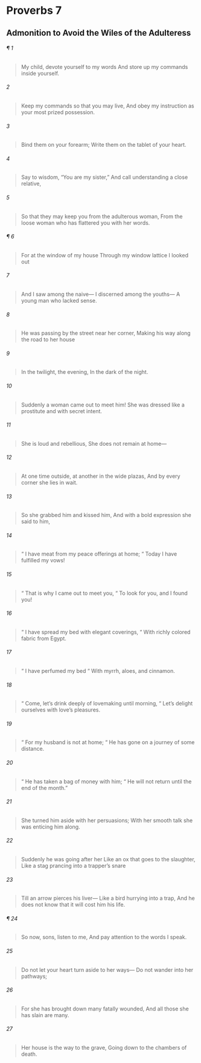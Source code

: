 # Proverbs 7
## Admonition to Avoid the Wiles of the Adulteress
###### ¶ 1
> My child, devote yourself to my words
> And store up my commands inside yourself.
###### 2
> Keep my commands so that you may live,
> And obey my instruction as your most prized possession.
###### 3
> Bind them on your forearm;
> Write them on the tablet of your heart.
###### 4
> Say to wisdom, “You are my sister,”
> And call understanding a close relative,
###### 5
> So that they may keep you from the adulterous woman,
> From the loose woman who has flattered you with her words.
###### ¶ 6
> For at the window of my house
> Through my window lattice I looked out
###### 7
> And I saw among the naive—
> I discerned among the youths—
> A young man who lacked sense.
###### 8
> He was passing by the street near her corner,
> Making his way along the road to her house
###### 9
> In the twilight, the evening,
> In the dark of the night.
###### 10
> Suddenly a woman came out to meet him!
> She was dressed like a prostitute and with secret intent.
###### 11
> She is loud and rebellious,
> She does not remain at home—
###### 12
> At one time outside, at another in the wide plazas,
> And by every corner she lies in wait.
###### 13
> So she grabbed him and kissed him,
> And with a bold expression she said to him,
###### 14
>  “ I have meat from my peace offerings at home;
>  “ Today I have fulfilled my vows!
###### 15
>  “ That is why I came out to meet you,
>  “ To look for you, and I found you!
###### 16
>  “ I have spread my bed with elegant coverings,
>  “ With richly colored fabric from Egypt.
###### 17
>  “ I have perfumed my bed
>  “ With myrrh, aloes, and cinnamon.
###### 18
>  “ Come, let’s drink deeply of lovemaking until morning,
>  “ Let’s delight ourselves with love’s pleasures.
###### 19
>  “ For my husband is not at home;
>  “ He has gone on a journey of some distance.
###### 20
>  “ He has taken a bag of money with him;
>  “ He will not return until the end of the month.”
###### 21
> She turned him aside with her persuasions;
> With her smooth talk she was enticing him along.
###### 22
> Suddenly he was going after her
> Like an ox that goes to the slaughter,
> Like a stag prancing into a trapper’s snare
###### 23
> Till an arrow pierces his liver—
> Like a bird hurrying into a trap,
> And he does not know that it will cost him his life.
###### ¶ 24
> So now, sons, listen to me,
> And pay attention to the words I speak.
###### 25
> Do not let your heart turn aside to her ways—
> Do not wander into her pathways;
###### 26
> For she has brought down many fatally wounded,
> And all those she has slain are many.
###### 27
> Her house is the way to the grave,
> Going down to the chambers of death.
